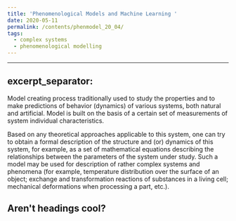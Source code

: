 ```yaml
---
title: 'Phenomenological Models and Machine Learning '
date: 2020-05-11
permalink: /contents/phenmodel_20_04/
tags:
  - complex systems
  - phenomenological modelling
---
```


---
excerpt_separator: <!--more-->
---

Model creating process traditionally used to study the properties and to make predictions of behavior (dynamics) of various systems, both natural and artificial. Model is built on the basis of a certain set of measurements of system individual characteristics. 

 <!--more-->
Based on any theoretical approaches applicable to this system, one can try to obtain a formal description of the structure and (or) dynamics of this system, for example, as a set of mathematical equations describing the relationships between the parameters of the system under study. Such a model may be used for description of rather complex systems and phenomena (for example, temperature distribution over the surface of an object; exchange and transformation reactions of substances in a living cell; mechanical deformations when processing a part, etc.).


Aren't headings cool?
------
